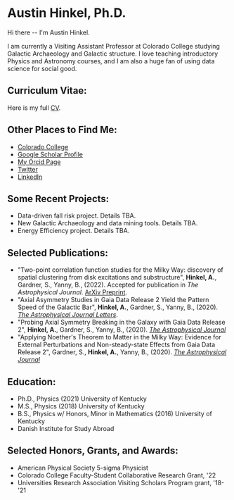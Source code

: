 # Austin Hinkel, Ph.D.

Hi there -- I'm Austin Hinkel.  

I am currently a Visiting Assistant Professor at Colorado College studying Galactic Archaeology and Galactic structure.  I love teaching introductory Physics and Astronomy courses, and I am also a huge fan of using data science for social good.  



## Curriculum Vitae:

Here is my full [CV](https://ahinkel.github.io/assets/pdfs/AustinHinkel_CV_20220929redact.pdf).



## Other Places to Find Me:


- [Colorado College](https://www.coloradocollege.edu/basics/contact/directory/people/hinkel_austin.html)
- [Google Scholar Profile](https://scholar.google.com/citations?user=Act8eHcAAAAJ&hl=en&oi=ao)
- [My Orcid Page](https://orcid.org/0000-0002-9785-914X)
- [Twitter](https://twitter.com/iHinkthere4iam)
- [LinkedIn](https://www.linkedin.com/in/austin-hinkel/)



## Some Recent Projects:


- Data-driven fall risk project.  Details TBA.
- New Galactic Archaeology and data mining tools.  Details TBA.
- Energy Efficiency project.  Details TBA.



## Selected Publications:


- "Two-point correlation function studies for the Milky Way: discovery of spatial clustering from disk excitations and substructure", **Hinkel, A.**, Gardner, S., Yanny, B., (2022). Accepted for publication in *The Astrophysical Journal*. [ArXiv Preprint](https://arxiv.org/abs/2210.13450).
- "Axial Asymmetry Studies in Gaia Data Release 2 Yield the Pattern Speed of the Galactic Bar", **Hinkel, A.**, Gardner, S., Yanny, B., (2020). [*The Astrophysical Journal Letters*](https://doi.org/10.3847/2041-8213/aba905).
- "Probing Axial Symmetry Breaking in the Galaxy with Gaia Data Release 2", **Hinkel, A.**, Gardner, S., Yanny, B., (2020). [*The Astrophysical Journal*](https://doi.org/10.3847/1538-4357/ab8235)
- "Applying Noether's Theorem to Matter in the Milky Way: Evidence for External Perturbations and Non-steady-state Effects from Gaia Data Release 2", Gardner, S., **Hinkel, A.**, Yanny, B., (2020). [*The Astrophysical Journal*](https://doi.org/10.3847/1538-4357/ab66c8)



## Education:


- Ph.D., Physics (2021) University of Kentucky
- M.S., Physics (2018) University of Kentucky
- B.S., Physics w/ Honors, Minor in Mathematics (2016) University of Kentucky
- Danish Institute for Study Abroad



## Selected Honors, Grants, and Awards:


- American Physical Society 5-sigma Physicist
- Colorado College Faculty-Student Collaborative Research Grant, '22
- Universities Research Association Visiting Scholars Program grant, '18-'21




